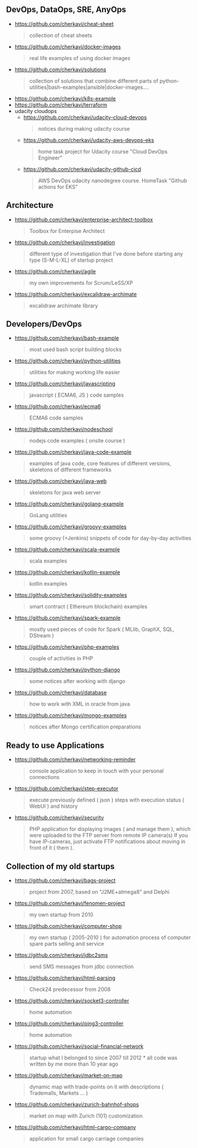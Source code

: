## DevOps, DataOps, SRE,  AnyOps
* https://github.com/cherkavi/cheat-sheet	
  > collection of cheat sheets
* https://github.com/cherkavi/docker-images
  > real life examples of using docker images
* https://github.com/cherkavi/solutions	
  > collection of solutions that combine different parts of python-utilities|bash-examples|ansible|docker-images....	
* https://github.com/cherkavi/k8s-example
* https://github.com/cherkavi/terraform
* udacity cloudops
  * https://github.com/cherkavi/udacity-cloud-devops	
    > notices during making udacity course
  * https://github.com/cherkavi/udacity-aws-devops-eks	
    > home task project for Udacity course "Cloud DevOps Engineer"
  * https://github.com/cherkavi/udacity-github-cicd	
    > AWS DevOps udacity nanodegree course. HomeTask "Github actions for EKS"	


## Architecture
* https://github.com/cherkavi/enterprise-architect-toolbox	
  > Toolbox for Enterpise Architect
* https://github.com/cherkavi/investigation
  > different type of investigation that I've done before starting any type (S-M-L-XL) of startup project
* https://github.com/cherkavi/agile
  > my own improvements for Scrum/LeSS/XP
* https://github.com/cherkavi/excalidraw-archimate
  > excalidraw archimate library

## Developers/DevOps
* https://github.com/cherkavi/bash-example	
  > most used bash script building blocks
* https://github.com/cherkavi/python-utilities
  > utilities for making working life easier
* https://github.com/cherkavi/javascripting	
  > javascript ( ECMA6, JS ) code samples
* https://github.com/cherkavi/ecma6
  > ECMA6 code samples
* https://github.com/cherkavi/nodeschool
  > nodejs code examples ( onsite course )
* https://github.com/cherkavi/java-code-example	
  > examples of java code, core features of different versions, skeletons of different frameworks
* https://github.com/cherkavi/java-web	
  > skeletons for java web server
* https://github.com/cherkavi/golang-example
  > GoLang utilities
* https://github.com/cherkavi/groovy-examples	
  > some groovy (+Jenkins) snippets of code for day-by-day activities
* https://github.com/cherkavi/scala-example
  > scala examples
* https://github.com/cherkavi/kotlin-example
  > kotlin examples
* https://github.com/cherkavi/solidity-examples
  > smart contract ( Ethereum blockchain) examples
* https://github.com/cherkavi/spark-example
  > mostly used pieces of code for Spark ( MLlib, GraphX, SQL, DStream )
* https://github.com/cherkavi/php-examples
  > couple of activities in PHP
* https://github.com/cherkavi/python-django
  > some notices after working with django
* https://github.com/cherkavi/database
  > how to work with XML in oracle from java
* https://github.com/cherkavi/mongo-examples
  > notices after Mongo certification preparations

## Ready to use Applications
* https://github.com/cherkavi/networking-reminder	
  > console application to keep in touch with your personal connections	
* https://github.com/cherkavi/step-executor
  > execute previously defined ( json ) steps with execution status ( WebUI ) and history
* https://github.com/cherkavi/security
  > PHP application for displaying images ( and manage them ), which were uploaded to the FTP server from remote IP camera(s)
  > If you have IP-cameras, just activate FTP notifications about moving in front of it ( them ).

## Collection of my old startups
* https://github.com/cherkavi/bags-project	
  > project from 2007, based on "J2ME+atmega8" and Delphi
* https://github.com/cherkavi/fenomen-project	
  > my own startup from 2010
* https://github.com/cherkavi/computer-shop
  > my own startup ( 2005-2010 ) for automation process of computer spare parts selling and service
* https://github.com/cherkavi/jdbc2sms
  > send SMS messages from jdbc connection
* https://github.com/cherkavi/html-parsing
  > Check24 predecessor from 2008
* https://github.com/cherkavi/socket3-controller
  > home automation 
* https://github.com/cherkavi/ping3-controller
  > home automation 
* https://github.com/cherkavi/social-financial-network
  > startup what I belonged to since 2007 till 2012 *
  > all code was written by me more than 10 year ago
* https://github.com/cherkavi/market-on-map
  > dynamic map with trade-points on it with descriptions ( Trademalls, Markets ... )
* https://github.com/cherkavi/zurich-bahnhof-shops
  > market on map with Zurich (101) customization
* https://github.com/cherkavi/html-cargo-company
  > application for small cargo carriage companies 
